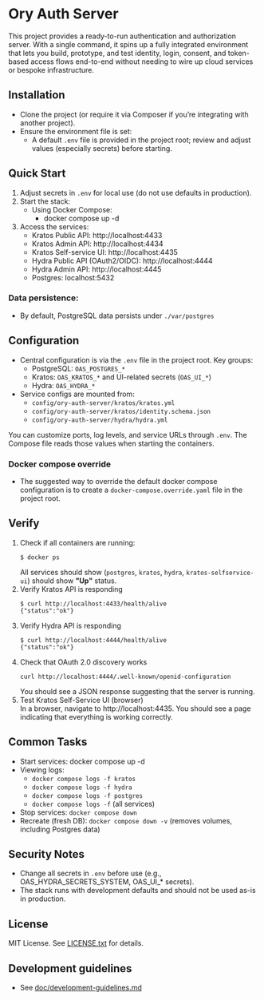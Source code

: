 # Ory Auth Server
This project provides a ready-to-run authentication and authorization server. With a single command, it spins up a fully integrated environment that lets you build, prototype, and test identity, login, consent, and token-based access flows end-to-end without needing to wire up cloud services or bespoke infrastructure.

## Installation
- Clone the project (or require it via Composer if you’re integrating with another project).
- Ensure the environment file is set:
    - A default `.env` file is provided in the project root; review and adjust values (especially secrets) before starting.

## Quick Start
1. Adjust secrets in `.env` for local use (do not use defaults in production).
2. Start the stack:
    - Using Docker Compose:
        - docker compose up -d
3. Access the services:
    - Kratos Public API: http://localhost:4433
    - Kratos Admin API: http://localhost:4434
    - Kratos Self-service UI: http://localhost:4435
    - Hydra Public API (OAuth2/OIDC): http://localhost:4444
    - Hydra Admin API: http://localhost:4445
    - Postgres: localhost:5432

### Data persistence:
- By default, PostgreSQL data persists under `./var/postgres`

## Configuration
- Central configuration is via the `.env` file in the project root. Key groups:
    - PostgreSQL: `OAS_POSTGRES_*`
    - Kratos: `OAS_KRATOS_*` and UI-related secrets (`OAS_UI_*`)
    - Hydra: `OAS_HYDRA_*`
- Service configs are mounted from:
    - `config/ory-auth-server/kratos/kratos.yml`
    - `config/ory-auth-server/kratos/identity.schema.json`
    - `config/ory-auth-server/hydra/hydra.yml`

You can customize ports, log levels, and service URLs through `.env`. The Compose file reads those values when starting the containers.

### Docker compose override
- The suggested way to override the default docker compose configuration is to create a `docker-compose.override.yaml` file in the project root.

## Verify
1. Check if all containers are running:
   ```shell
   $ docker ps
   ```
   All services should show (`postgres`, `kratos`, `hydra`, `kratos-selfservice-ui`) should show **"Up"** status.
2. Verify Kratos API is responding
   ```shell
   $ curl http://localhost:4433/health/alive
   {"status":"ok"}
   ```
3. Verify Hydra API is responding
   ```shell
   $ curl http://localhost:4444/health/alive
   {"status":"ok"}
   ```
4. Check that OAuth 2.0 discovery works
   ```shell
   curl http://localhost:4444/.well-known/openid-configuration
   ```
   You should see a JSON response suggesting that the server is running.
5. Test Kratos Self-Service UI (browser)\
   In a browser, navigate to http://localhost:4435. You should see a page indicating that everything is working correctly.

## Common Tasks
- Start services: docker compose up -d
- Viewing logs: 
  - `docker compose logs -f kratos`
  - `docker compose logs -f hydra`
  - `docker compose logs -f postgres`
  - `docker compose logs -f` (all services)
- Stop services: `docker compose down`
- Recreate (fresh DB): `docker compose down -v` (removes volumes, including Postgres data)

## Security Notes
- Change all secrets in `.env` before use (e.g., OAS_HYDRA_SECRETS_SYSTEM, OAS_UI_* secrets).
- The stack runs with development defaults and should not be used as-is in production.

## License
MIT License. See [LICENSE.txt](./LICENSE.txt) for details.

## Development guidelines
- See [doc/development-guidelines.md](./doc/development-guidelines.md)
